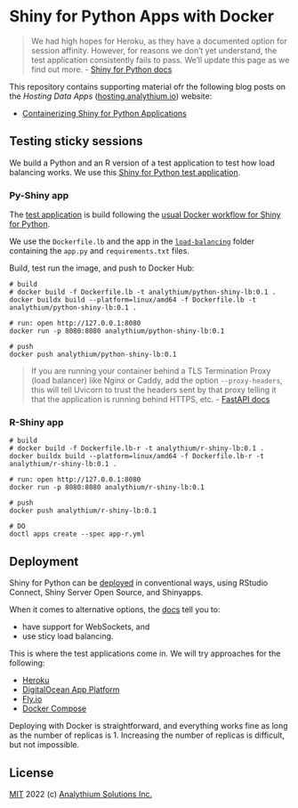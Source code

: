 # Shiny for Python Apps with Docker

> We had high hopes for Heroku, as they have a documented option for session affinity. However, for reasons we don’t yet understand, the test application consistently fails to pass. We’ll update this page as we find out more. - [Shiny for Python docs](https://shiny.rstudio.com/py/docs/deploy.html#heroku)

This repository contains supporting material ofr the following blog posts on the _Hosting Data Apps_ ([hosting.analythium.io](https://hosting.analythium.io/)) website:

- [Containerizing Shiny for Python Applications](https://hosting.analythium.io/)

## Testing sticky sessions

We build a Python and an R version of a test application to test how load balancing works. We use this [Shiny for Python test application](https://github.com/rstudio/py-shiny/blob/7ba8f90a44ee25f41aa8c258eceeba6807e0017a/examples/load_balance/app.py).

### Py-Shiny app

The [test application](https://github.com/rstudio/py-shiny/blob/7ba8f90a44ee25f41aa8c258eceeba6807e0017a/examples/load_balance/app.py) is build following the [usual Docker workflow for Shiny for Python](./00-py-shiny-docker.md).

We use the `Dockerfile.lb` and the app in the [`load-balancing`](load-balancing) folder containing the `app.py` and `requirements.txt` files.

Build, test run the image, and push to Docker Hub:

```shell
# build
# docker build -f Dockerfile.lb -t analythium/python-shiny-lb:0.1 .
docker buildx build --platform=linux/amd64 -f Dockerfile.lb -t analythium/python-shiny-lb:0.1 .

# run: open http://127.0.0.1:8080
docker run -p 8080:8080 analythium/python-shiny-lb:0.1

# push
docker push analythium/python-shiny-lb:0.1
```

> If you are running your container behind a TLS Termination Proxy (load balancer) like Nginx or Caddy, add the option `--proxy-headers`, this will tell Uvicorn to trust the headers sent by that proxy telling it that the application is running behind HTTPS, etc. - [FastAPI docs](https://fastapi.tiangolo.com/deployment/docker/)

### R-Shiny app

```shell
# build
# docker build -f Dockerfile.lb-r -t analythium/r-shiny-lb:0.1 .
docker buildx build --platform=linux/amd64 -f Dockerfile.lb-r -t analythium/r-shiny-lb:0.1 .

# run: open http://127.0.0.1:8080
docker run -p 8080:8080 analythium/r-shiny-lb:0.1

# push
docker push analythium/r-shiny-lb:0.1

# DO
doctl apps create --spec app-r.yml
```

## Deployment

Shiny for Python can be [deployed](https://shiny.rstudio.com/py/docs/deploy.html) in conventional ways, using RStudio Connect, Shiny Server Open Source, and Shinyapps.

When it comes to alternative options, the [docs](https://shiny.rstudio.com/py/docs/deploy.html#other-hosting-options) tell you to:

- have support for WebSockets, and
- use sticy load balancing.

This is where the test applications come in. We will try approaches for the following:

- [Heroku](./01-heroku.md)
- [DigitalOcean App Platform](./02-do-app-platform.md)
- [Fly.io](./03-fly.md)
- [Docker Compose](./04-docker-compose.md)

Deploying with Docker is straightforward, and everything works fine as long as the number of replicas is 1. Increasing the number of replicas is difficult, but not impossible.

## License

[MIT](LICENSE) 2022 (c) [Analythium Solutions Inc.](https://analythium.io)
